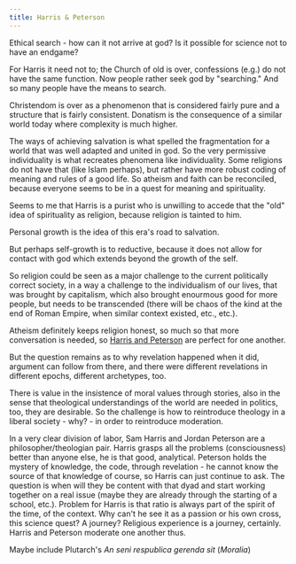 ```yaml
---
title: Harris & Peterson
---
```


Ethical search - how can it not arrive at god? Is it possible for science not to have an endgame?

For Harris it need not to; the Church of old is over, confessions (e.g.) do not have the same function. Now people rather seek god by "searching." And so many people have the means to search.

Christendom is over as a phenomenon that is considered fairly pure and a structure that is fairly consistent. Donatism is the consequence of a similar world today where complexity is much higher.

The ways of achieving salvation is what spelled the fragmentation for a world that was well adapted and united in god. So the very permissive individuality is what recreates phenomena like individuality. Some religions do not have that (like Islam perhaps), but rather have more robust coding of meaning and rules of a good life.
So atheism and faith can be reconciled, because everyone seems to be in a quest for meaning and spirituality.

Seems to me that Harris is a purist who is unwilling to accede that the "old" idea of spirituality as religion, because religion is tainted to him.

Personal growth is the idea of this era's road to salvation.

But perhaps self-growth is to reductive, because it does not allow for contact with god which extends beyond the growth of the self.

So religion could be seen as a major challenge to the current politically correct society, in a way a challenge to the individualism of our lives, that was brought by capitalism, which also brought enourmous good for more people, but needs to be transcended (there will be chaos of the kind at the end of Roman Empire, when similar context existed, etc., etc.).

Atheism definitely keeps religion honest, so much so that more conversation is needed, so [Harris and Peterson](https://www.youtube.com/watch?v=h1oaSt60b0o) are perfect for one another.

But the question remains as to why revelation happened when it did, argument can follow from there, and there were different revelations in different epochs, different archetypes, too.

There is value in the insistence of moral values through stories, also in the sense that theological understandings of the world are needed in politics, too, they are desirable. So the challenge is how to reintroduce theology in a liberal society - why? - in order to reintroduce moderation.

In a very clear division of labor, Sam Harris and Jordan Peterson are a philosopher/theologian pair. Harris grasps all the problems (consciousness) better than anyone else, he is that good, analytical. Peterson holds the mystery of knowledge, the code, through revelation - he cannot know the source of that knowledge of course, so Harris can just continue to ask. The question is when will they be content with that dyad and start working together on a real issue (maybe they are already through the starting of a school, etc.).
Problem for Harris is that ratio is always part of the spirit of the time, of the context. Why can't he see it as a passion or his own cross, this science quest? A journey? Religious experience is a journey, certainly.
Harris and Peterson moderate one another thus.

Maybe include Plutarch's *An seni respublica gerenda sit* (*Moralia*)